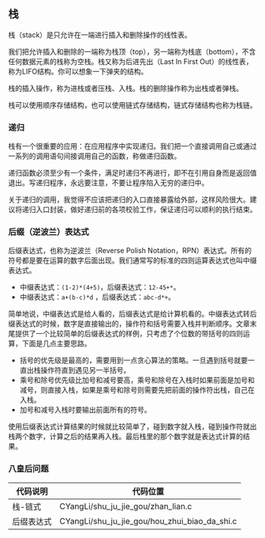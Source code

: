 ## 栈

栈（stack）是只允许在一端进行插入和删除操作的线性表。

我们把允许插入和删除的一端称为栈顶（top），另一端称为栈底（bottom），不含任何数据元素的栈称为空栈。栈又称为后进先出（Last In First Out）的线性表，称为LIFO结构。你可以想象一下弹夹的结构。

栈的插入操作，称为进栈或者压栈、入栈。栈的删除操作称为出栈或者弹栈。

栈可以使用顺序存储结构，也可以使用链式存储结构，链式存储结构也称为栈链。

### 递归

栈有一个很重要的应用：在应用程序中实现递归。我们把一个直接调用自己或通过一系列的调用语句间接调用自己的函数，称做递归函数。

递归函数必须至少有一个条件，满足时递归不再进行，即不在引用自身而是返回值退出。写递归程序，永远要注意，不要让程序陷入无穷的递归中。

关于递归的调用，我觉得不应该把递归的入口直接暴露给外部，这样风险很大。建议将递归入口封装，做好递归前的各项校验工作，保证递归可以顺利的执行结束。

### 后缀（逆波兰）表达式

后缀表达式，也称为逆波兰（Reverse Polish Notation，RPN）表达式。所有的符号都是要在运算的数字后面出现。我们通常写的标准的四则运算表达式也叫中缀表达式。

- 中缀表达式：`(1-2)*(4+5)`，后缀表达式：`12-45+*`。
- 中缀表达式：`a+(b-c)*d` ，后缀表达式：`abc-d*+`。

简单地说，中缀表达式是给人看的，后缀表达式是给计算机看的。中缀表达式转后缀表达式的时候，数字是直接输出的，操作符和括号需要入栈并判断顺序。文章末尾提供了一个比较简单的后缀表达式的样例，只考虑了个位数的带括号的四则运算，下面是几点主要思路。

- 括号的优先级是最高的，需要用到一点贪心算法的策略。一旦遇到括号就要一直出栈操作符直到遇见另一半括号。
- 乘号和除号优先级比加号和减号要高，乘号和除号在入栈时如果前面是加号和减号，则直接入栈，如果是乘号和除号则需要先把前面的操作符出栈，自己在入栈。
- 加号和减号入栈时要输出前面所有的符号。

使用后缀表达式计算结果的时候就比较简单了，碰到数字就入栈，碰到操作符就出栈两个数字，计算之后的结果再入栈。最后栈里的那个数字就是表达式计算的结果。

### 八皇后问题



| 代码说明   | 代码位置                                      |
| ---------- | --------------------------------------------- |
| 栈-链式    | CYangLi/shu_ju_jie_gou/zhan_lian.c            |
| 后缀表达式 | CYangLi/shu_ju_jie_gou/hou_zhui_biao_da_shi.c |